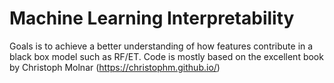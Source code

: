 # Machine Learning Interpretability
Goals is to achieve a better understanding of how features contribute in a black box model such as RF/ET.
Code is mostly based on the excellent book by Christoph Molnar (https://christophm.github.io/)
